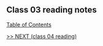## Class 03 reading notes

[Table of Contents](https://wondwosentsige.github.io/code-201-reading-notes/Home)


























[>> NEXT (class 04 reading)](https://wondwosentsige.github.io/code-201-reading-notes/class-04)



